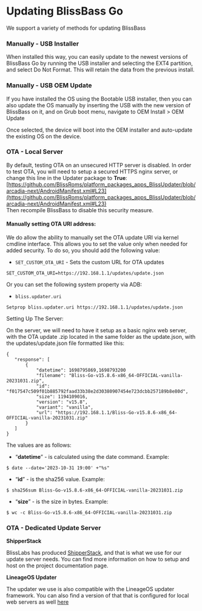 # Updating BlissBass Go

We support a variety of methods for updating BlissBass


### Manually - USB Installer

When installed this way, you can easily update to the newest versions of BlissBass Go by running the USB installer and selecting the EXT4 partition, and select Do Not Format. This will retain the data from the previous install. 


### Manually - USB OEM Update

If you have installed the OS using the Bootable USB installer, then you can also update the OS manually by inserting the USB with the new version of BlissBass on it, and on Grub boot menu, navigate to OEM Install > OEM Update

Once selected, the device will boot into the OEM installer and auto-update the existing OS on the device. 


### OTA - Local Server

By default, testing OTA on an unsecured HTTP server is disabled. In order to test OTA, you will need to setup a secured HTTPS nginx server, or change this line in the Updater package to **True**: [https://github.com/BlissRoms/platform_packages_apps_BlissUpdater/blob/arcadia-next/AndroidManifest.xml#L23](https://github.com/BlissRoms/platform_packages_apps_BlissUpdater/blob/arcadia-next/AndroidManifest.xml#L23)  \
Then recompile BlissBass to disable this security measure. 


#### Manually setting OTA URI address:

We do allow the ability to manually set the OTA update URI via kernel cmdline interface. This allows you to set the value only when needed for added security. To do so, you should add the following value:



* `SET_CUSTOM_OTA_URI` - Sets the custom URL for OTA updates


```
SET_CUSTOM_OTA_URI=https://192.168.1.1/updates/update.json
```


Or you can set the following system property via ADB:



* `bliss.updater.uri`


```
Setprop bliss.updater.uri https://192.168.1.1/updates/update.json
```


Setting Up The Server:

On the server, we will need to have it setup as a basic nginx web server, with the OTA update .zip located in the same folder as the update.json, with the updates/update.json file formatted like this:


```
{
   "response": [
       {
           "datetime": 1698795869,1698793200
           "filename": "Bliss-Go-v15.8.6-x86_64-OFFICIAL-vanilla-20231031.zip",
           "id": "f017547c509f01b885792faad33b38e2d30380907454e723dcbb257189b8e80d",
           "size": 1194109016,
           "version": "v15.8",
           "variant": "vanilla",
           "url": "https://192.168.1.1/Bliss-Go-v15.8.6-x86_64-OFFICIAL-vanilla-20231031.zip"
       }
   ]
}
```


The values are as follows:



* “**datetime**” - is calculated using the date command. Example: 


```
$ date --date='2023-10-31 19:00' +"%s"

```



* “**id**” -  is the sha256 value. Example:


```
$ sha256sum Bliss-Go-v15.8.6-x86_64-OFFICIAL-vanilla-20231031.zip

```



* “**size**” - is the size in bytes. Example: 


```
$ wc -c Bliss-Go-v15.8.6-x86_64-OFFICIAL-vanilla-20231031.zip
```



### OTA - Dedicated Update Server

**ShipperStack**

BlissLabs has produced [ShipperStack](https://github.com/shipperstack/shipper/tree/master/docs), and that is what we use for our update server needs. You can find more information on how to setup and host on the project documentation page. 

**LineageOS Updater**

The updater we use is also compatible with the LineageOS updater framework. You can also find a version of that that is configured for local web servers as well [here](https://git.libremobileos.com/infrastructure/updater)
